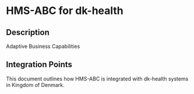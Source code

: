 # HMS-ABC for dk-health

## Description

Adaptive Business Capabilities

## Integration Points

This document outlines how HMS-ABC is integrated with dk-health systems in Kingdom of Denmark.
